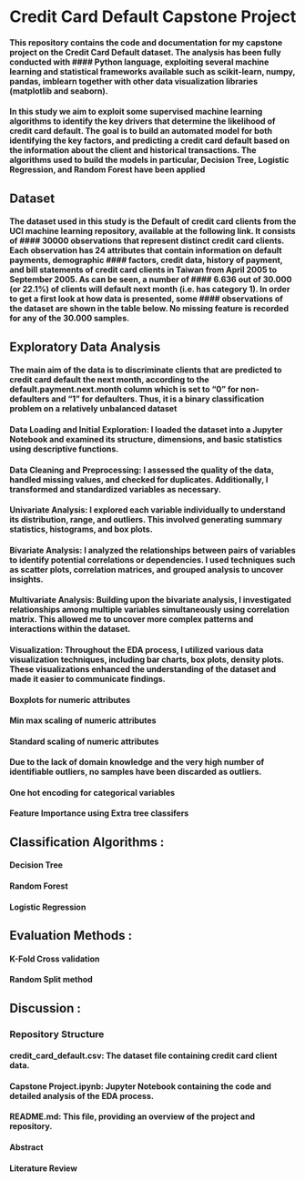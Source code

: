 # Credit Card Default Capstone Project

#### This repository contains the code and documentation for my capstone project on the Credit Card Default dataset. The analysis has been fully conducted with #### Python language, exploiting several machine learning and statistical frameworks available such as scikit-learn, numpy, pandas, imblearn together with other data visualization libraries (matplotlib and seaborn). 
#### In this study we aim to exploit some supervised machine learning algorithms to identify the key drivers that determine the likelihood of credit card default. The goal is to build an automated model for both identifying the key factors, and predicting a credit card default based on the information about the client and historical transactions. The algorithms used to build the models in particular, Decision Tree, Logistic Regression, and Random Forest have been applied

## Dataset

#### The dataset used in this study is the Default of credit card clients from the UCI machine learning repository, available at the following link. It consists of #### 30000 observations that represent distinct credit card clients. Each observation has 24 attributes that contain information on default payments, demographic #### factors, credit data, history of payment, and bill statements of credit card clients in Taiwan from April 2005 to September 2005. As can be seen, a number of #### 6.636 out of 30.000 (or 22.1%) of clients will default next month (i.e. has category 1). In order to get a first look at how data is presented, some #### observations of the dataset are shown in the table below. No missing feature is recorded for any of the 30.000 samples.

## Exploratory Data Analysis

#### The main aim of the data is to discriminate clients that are predicted to credit card default the next month, according to the default.payment.next.month column which is set to “0” for non-defaulters and “1” for defaulters. Thus, it is a binary classification problem on a relatively unbalanced dataset

#### Data Loading and Initial Exploration: I loaded the dataset into a Jupyter Notebook and examined its structure, dimensions, and basic statistics using descriptive functions.

#### Data Cleaning and Preprocessing: I assessed the quality of the data, handled missing values, and checked for duplicates. Additionally, I transformed and standardized variables as necessary.

#### Univariate Analysis: I explored each variable individually to understand its distribution, range, and outliers. This involved generating summary statistics, histograms, and box plots.

#### Bivariate Analysis: I analyzed the relationships between pairs of variables to identify potential correlations or dependencies. I used techniques such as scatter plots, correlation matrices, and grouped analysis to uncover insights.

#### Multivariate Analysis: Building upon the bivariate analysis, I investigated relationships among multiple variables simultaneously using correlation matrix. This allowed me to uncover more complex patterns and interactions within the dataset.

#### Visualization: Throughout the EDA process, I utilized various data visualization techniques, including bar charts, box plots, density plots. These visualizations enhanced the understanding of the dataset and made it easier to communicate findings.

#### Boxplots for numeric attributes

#### Min max scaling of numeric attributes

#### Standard scaling of numeric attributes

#### Due to the lack of domain knowledge and the very high number of identifiable outliers, no samples have been discarded as outliers.

#### One hot encoding for categorical variables

#### Feature Importance using Extra tree classifers

## Classification Algorithms : 
#### Decision Tree
#### Random Forest
#### Logistic Regression

## Evaluation Methods :
#### K-Fold Cross validation
#### Random Split method

## Discussion :
#### 


### Repository Structure

#### credit_card_default.csv: The dataset file containing credit card client data.

#### Capstone Project.ipynb: Jupyter Notebook containing the code and detailed analysis of the EDA process.

#### README.md: This file, providing an overview of the project and repository.

#### Abstract 

#### Literature Review
